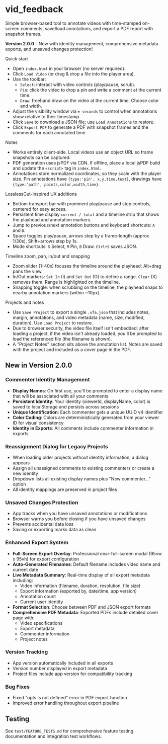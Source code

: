 # vid_feedback

Simple browser-based tool to annotate videos with time-stamped on-screen comments, save/load annotations, and export a PDF report with snapshot frames.

**Version 2.0.0** - Now with identity management, comprehensive metadata exports, and unsaved changes protection!

Quick start
- Open `index.html` in your browser (no server required).
- Click `Load Video` (or drag & drop a file into the player area).
- Use the toolbar:
  - `Select`: interact with video controls (play/pause, scrub).
  - `Pin`: click the video to drop a pin and write a comment at the current time.
  - `Draw`: freehand draw on the video at the current time. Choose color and width.
- Adjust the visibility window via `± seconds` to control when annotations show relative to their timestamp.
- Click `Save` to download a JSON file; use `Load Annotations` to restore.
- Click `Export PDF` to generate a PDF with snapshot frames and the comments for each annotated time.

Notes
- Works entirely client-side. Local videos use an object URL so frame snapshots can be captured.
- PDF generation uses jsPDF via CDN. If offline, place a local jsPDF build and update the `<script>` tag in `index.html`.
- Annotations store normalized coordinates, so they scale with the player size. Pin annotations have `{type:'pin', x,y,time,text}`, drawings have `{type:'path', points,color,width,time}`.

LosslessCut-inspired UX additions
- Bottom transport bar with prominent play/pause and step controls, centered for easy access.
- Persistent time display `current / total` and a timeline strip that shows the playhead and annotation markers.
- Jump to previous/next annotation buttons and keyboard shortcuts: `A` and `D`.
- Space toggles play/pause, arrows step by a frame-length (approx 1/30s), Shift+arrows step by 1s.
- Mode shortcuts: `S` Select, `M` Pin, `B` Draw. `Ctrl+S` saves JSON.

Timeline zoom, pan, in/out and snapping
- Zoom slider (1–40x) focuses the timeline around the playhead; Alt+drag pans the view.
- In/Out markers: `Set In` (I) and `Set Out` (O) to define a range. `Clear` (X) removes them. Range is highlighted on the timeline.
- Snapping toggle: when scrubbing on the timeline, the playhead snaps to nearby annotation markers (within ~10px).

Projects and notes
- Use `Save Project` to export a single `.vfa.json` that includes notes, margin, annotations, and video metadata (name, size, modified, duration). Use `Load Project` to restore.
- Due to browser security, the video file itself isn't embedded; after loading a project, if the video isn't already loaded, you'll be prompted to load the referenced file (the filename is shown).
- A "Project Notes" section sits above the annotation list. Notes are saved with the project and included as a cover page in the PDF.

## New in Version 2.0.0

### Commenter Identity Management
- **Display Names**: On first use, you'll be prompted to enter a display name that will be associated with all your comments
- **Persistent Identity**: Your identity (viewerId, displayName, color) is saved to localStorage and persists across sessions
- **Unique Identification**: Each commenter gets a unique UUID v4 identifier
- **Color Coding**: Colors are deterministically generated from your viewer ID for visual consistency
- **Identity in Exports**: All comments include commenter information in exports

### Reassignment Dialog for Legacy Projects
- When loading older projects without identity information, a dialog appears
- Assign all unassigned comments to existing commenters or create a new identity
- Dropdown lists all existing display names plus "New commenter..." option
- All identity mappings are preserved in project files

### Unsaved Changes Protection
- App tracks when you have unsaved annotations or modifications
- Browser warns you before closing if you have unsaved changes
- Prevents accidental data loss
- Saving or exporting marks data as clean

### Enhanced Export System
- **Full-Screen Export Overlay**: Professional near-full-screen modal (95vw x 95vh) for export configuration
- **Auto-Generated Filenames**: Default filename includes video name and current date
- **Live Metadata Summary**: Real-time display of all export metadata including:
  - Video information (filename, duration, resolution, file size)
  - Export information (exported by, date/time, app version)
  - Annotation count
  - Current user identity
- **Format Selection**: Choose between PDF and JSON export formats
- **Comprehensive PDF Metadata**: Exported PDFs include detailed cover page with:
  - Video specifications
  - Export metadata
  - Commenter information
  - Project notes

### Version Tracking
- App version automatically included in all exports
- Version number displayed in export metadata
- Project files include app version for compatibility tracking

### Bug Fixes
- Fixed "opts is not defined" error in PDF export function
- Improved error handling throughout export pipeline

## Testing

See `test/FEATURE_TESTS.md` for comprehensive feature testing documentation and integration test workflows.
